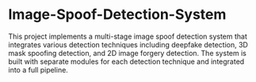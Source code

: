 # Image-Spoof-Detection-System
This project implements a multi-stage image spoof detection system that integrates various detection techniques including deepfake detection, 3D mask spoofing detection, and 2D image forgery detection. The system is built with separate modules for each detection technique and integrated into a full pipeline.

